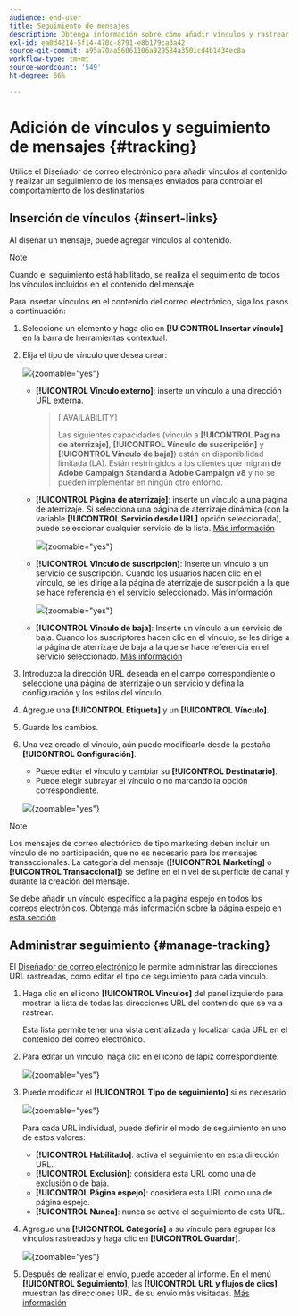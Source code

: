 ```yaml
---
audience: end-user
title: Seguimiento de mensajes
description: Obtenga información sobre cómo añadir vínculos y rastrear los mensajes enviados
exl-id: ea0d4214-5f14-470c-8791-e8b179ca3a42
source-git-commit: a95a70aa56061106a920584a3501cd4b1434ec8a
workflow-type: tm+mt
source-wordcount: '549'
ht-degree: 66%

---
```


# Adición de vínculos y seguimiento de mensajes {#tracking}

Utilice el Diseñador de correo electrónico para añadir vínculos al contenido y realizar un seguimiento de los mensajes enviados para controlar el comportamiento de los destinatarios.

## Inserción de vínculos {#insert-links}

Al diseñar un mensaje, puede agregar vínculos al contenido.

>[!NOTE]
>
>Cuando el seguimiento está habilitado, se realiza el seguimiento de todos los vínculos incluidos en el contenido del mensaje.

Para insertar vínculos en el contenido del correo electrónico, siga los pasos a continuación:

1. Seleccione un elemento y haga clic en **[!UICONTROL Insertar vínculo]** en la barra de herramientas contextual.

1. Elija el tipo de vínculo que desea crear:

   ![](assets/message-tracking-insert-link.png){zoomable=&quot;yes&quot;}

   * **[!UICONTROL Vínculo externo]**: inserte un vínculo a una dirección URL externa.

     >[!AVAILABILITY]
     >
     >Las siguientes capacidades (vínculo a **[!UICONTROL Página de aterrizaje]**, **[!UICONTROL Vínculo de suscripción]** y **[!UICONTROL Vínculo de baja]**) están en disponibilidad limitada (LA). Están restringidos a los clientes que migran **de Adobe Campaign Standard a Adobe Campaign v8** y no se pueden implementar en ningún otro entorno.

   * **[!UICONTROL Página de aterrizaje]**: inserte un vínculo a una página de aterrizaje. Si selecciona una página de aterrizaje dinámica (con la variable **[!UICONTROL Servicio desde URL]** opción seleccionada), puede seleccionar cualquier servicio de la lista. [Más información](../landing-pages/create-lp.md#define-actions-on-form-submission)

     ![](assets/email-link-to-landing-page.png){zoomable=&quot;yes&quot;}

   * **[!UICONTROL Vínculo de suscripción]**: Inserte un vínculo a un servicio de suscripción. Cuando los usuarios hacen clic en el vínculo, se les dirige a la página de aterrizaje de suscripción a la que se hace referencia en el servicio seleccionado. [Más información](../audience/manage-services.md#create-service)

     ![](assets/service-create-default-lp-link.png){zoomable=&quot;yes&quot;}

   * **[!UICONTROL Vínculo de baja]**: Inserte un vínculo a un servicio de baja. Cuando los suscriptores hacen clic en el vínculo, se les dirige a la página de aterrizaje de baja a la que se hace referencia en el servicio seleccionado. [Más información](../audience/manage-services.md#create-service)

   <!--* **[!UICONTROL Mirror page]**: Add a link to display the email content in a web browser. [Learn more]-->

1. Introduzca la dirección URL deseada en el campo correspondiente o seleccione una página de aterrizaje o un servicio y defina la configuración y los estilos del vínculo.

1. Agregue una **[!UICONTROL Etiqueta]** y un **[!UICONTROL Vínculo]**.

1. Guarde los cambios.

1. Una vez creado el vínculo, aún puede modificarlo desde la pestaña **[!UICONTROL Configuración]**.

   * Puede editar el vínculo y cambiar su **[!UICONTROL Destinatario]**.
   * Puede elegir subrayar el vínculo o no marcando la opción correspondiente.

   ![](assets/message-tracking-link-settings.png){zoomable=&quot;yes&quot;}

>[!NOTE]
>
>Los mensajes de correo electrónico de tipo marketing deben incluir un vínculo de no participación, que no es necesario para los mensajes transaccionales. La categoría del mensaje (**[!UICONTROL Marketing]** o **[!UICONTROL Transaccional]**) se define en el nivel de superficie de canal y durante la creación del mensaje.

Se debe añadir un vínculo específico a la página espejo en todos los correos electrónicos. Obtenga más información sobre la página espejo en [esta sección](mirror-page.md).

## Administrar seguimiento {#manage-tracking}

El [Diseñador de correo electrónico](create-email-content.md) le permite administrar las direcciones URL rastreadas, como editar el tipo de seguimiento para cada vínculo.

1. Haga clic en el icono **[!UICONTROL Vínculos]** del panel izquierdo para mostrar la lista de todas las direcciones URL del contenido que se va a rastrear.

   Esta lista permite tener una vista centralizada y localizar cada URL en el contenido del correo electrónico.

1. Para editar un vínculo, haga clic en el icono de lápiz correspondiente.

   ![](assets/message-tracking-edit-links.png){zoomable=&quot;yes&quot;}

1. Puede modificar el **[!UICONTROL Tipo de seguimiento]** si es necesario:

   ![](assets/message-tracking-edit-a-link.png){zoomable=&quot;yes&quot;}

   Para cada URL individual, puede definir el modo de seguimiento en uno de estos valores:

   * **[!UICONTROL Habilitado]**: activa el seguimiento en esta dirección URL.
   * **[!UICONTROL Exclusión]**: considera esta URL como una de exclusión o de baja.
   * **[!UICONTROL Página espejo]**: considera esta URL como una de página espejo.
   * **[!UICONTROL Nunca]**: nunca se activa el seguimiento de esta URL. <!--This information is saved: if the URL appears again in a future message, its tracking is automatically deactivated.-->

1. Agregue una **[!UICONTROL Categoría]** a su vínculo para agrupar los vínculos rastreados y haga clic en **[!UICONTROL Guardar]**.

   ![](assets/message-tracking-edit-a-link_2.png){zoomable=&quot;yes&quot;}

1. Después de realizar el envío, puede acceder al informe. En el menú **[!UICONTROL Seguimiento]**, las **[!UICONTROL URL y flujos de clics]** muestran las direcciones URL de su envío más visitadas. [Más información](../reporting/gs-reports.md)
